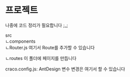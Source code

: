 # 프로젝트

나중에 코드 정리가 필요합니다 ;\_;  

src  
ㄴcomponents  
 ㄴRouter.js 여기서 Route를 추가할 수 있습니다  

ㄴroutes 이 폴더에 페이지를 만듭니다  

craco.config.js: AntDesign 변수 변경은 여기서 할 수 있습니다  
